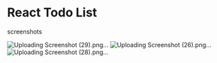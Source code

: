 # React Todo List

screenshots

![Uploading Screenshot (29).png…]()
![Uploading Screenshot (26).png…]()
![Uploading Screenshot (28).png…]()
